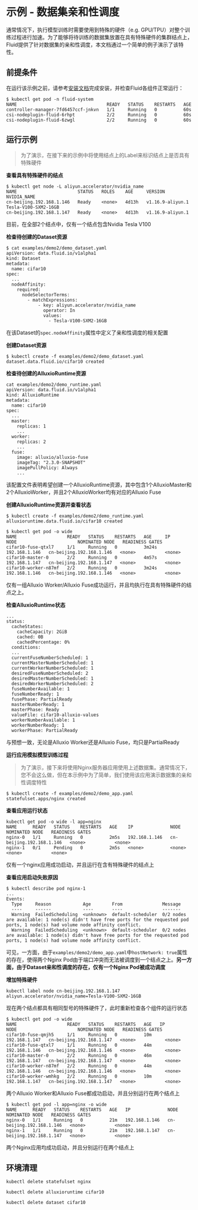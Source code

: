 # 示例 - 数据集亲和性调度
通常情况下，执行模型训练时需要使用到特殊的硬件（e.g. GPU/TPU）对整个训练过程进行加速。为了能够将待训练的数据集放置在具有特殊硬件的集群结点上，Fluid提供了针对数据集的亲和性调度，本文档通过一个简单的例子演示了该特性。

## 前提条件
在运行该示例之前，请参考[安装文档](../../docs/installation_cn/README.md)完成安装，并检查Fluid各组件正常运行：
```shell script
$ kubectl get pod -n fluid-system
NAME                                  READY   STATUS    RESTARTS   AGE
controller-manager-7fd6457ccf-jnkvn   1/1     Running   0          60s
csi-nodeplugin-fluid-6rhpt            2/2     Running   0          60s
csi-nodeplugin-fluid-6zwgl            2/2     Running   0          60s
```

## 运行示例
> 为了演示，在接下来的示例中将使用结点上的Label来标识结点上是否具有特殊硬件

**查看具有特殊硬件的结点**
```shell script
$ kubectl get node -L aliyun.accelerator/nvidia_name
NAME                       STATUS   ROLES    AGE     VERSION            NVIDIA_NAME
cn-beijing.192.168.1.146   Ready    <none>   4d13h   v1.16.9-aliyun.1   Tesla-V100-SXM2-16GB
cn-beijing.192.168.1.147   Ready    <none>   4d13h   v1.16.9-aliyun.1   
```
目前，在全部2个结点中，仅有一个结点包含Nvidia Tesla V100

**检查待创建的Dataset资源**
```shell script
$ cat examples/demo2/demo_dataset.yaml
apiVersion: data.fluid.io/v1alpha1
kind: Dataset
metadata:
  name: cifar10
spec:
  ...
  nodeAffinity:
    required:
      nodeSelectorTerms:
        - matchExpressions:
            - key: aliyun.accelerator/nvidia_name
              operator: In
              values:
                - Tesla-V100-SXM2-16GB
```
在该Dataset的`spec.nodeAffinity`属性中定义了亲和性调度的相关配置

**创建Dataset资源**
```shell script
$ kubectl create -f examples/demo2/demo_dataset.yaml
dataset.data.fluid.io/cifar10 created
```

**检查待创建的AlluxioRuntime资源**
```shell script
cat examples/demo2/demo_runtime.yaml
apiVersion: data.fluid.io/v1alpha1
kind: AlluxioRuntime
metadata:
  name: cifar10
spec:
  ...
  master:
    replicas: 1
    ...
  worker:
    replicas: 2
    ...
  fuse:
    image: alluxio/alluxio-fuse
    imageTag: "2.3.0-SNAPSHOT"
    imagePullPolicy: Always
    ...
```
该配置文件表明希望创建一个AlluxioRuntime资源，其中包含1个AlluxioMaster和2个AlluxioWorker，并且2个AlluxioWorker均有对应的Alluxio Fuse

**创建AlluxioRuntime资源并查看状态**
```shell script
$ kubectl create -f examples/demo2/demo_runtime.yaml
alluxioruntime.data.fluid.io/cifar10 created

$ kubectl get pod -o wide
NAME                   READY   STATUS    RESTARTS   AGE     IP              NODE                       NOMINATED NODE   READINESS GATES
cifar10-fuse-qtxl7     1/1     Running   0          3m24s   192.168.1.146   cn-beijing.192.168.1.146   <none>           <none>
cifar10-master-0       2/2     Running   0          4m57s   192.168.1.147   cn-beijing.192.168.1.147   <none>           <none>
cifar10-worker-n87mf   2/2     Running   0          3m24s   192.168.1.146   cn-beijing.192.168.1.146   <none>           <none>
```
仅有一组Alluxio Worker/Alluxio Fuse成功运行，并且均执行在具有特殊硬件的结点之上。

**检查AlluxioRuntime状态**
```shell script
...
status:
  cacheStates:
    cacheCapacity: 2GiB
    cached: 0B
    cachedPercentage: 0%
  conditions:
  ...
  currentFuseNumberScheduled: 1
  currentMasterNumberScheduled: 1
  currentWorkerNumberScheduled: 1
  desiredFuseNumberScheduled: 2
  desiredMasterNumberScheduled: 1
  desiredWorkerNumberScheduled: 2
  fuseNumberAvailable: 1
  fuseNumberReady: 1
  fusePhase: PartialReady
  masterNumberReady: 1
  masterPhase: Ready
  valueFile: cifar10-alluxio-values
  workerNumberAvailable: 1
  workerNumberReady: 1
  workerPhase: PartialReady
```
与预想一致，无论是Alluxio Worker还是Alluxio Fuse，均只是PartialReady

**运行应用模拟模型训练过程**
> 为了演示，接下来将使用Nginx服务器应用使用上述数据集。通常情况下，您不会这么做，但在本示例中为了简单，我们使用该应用演示数据集的亲和性调度特性

```shell script
$ kubectl create -f examples/demo2/demo_app.yaml 
statefulset.apps/nginx created
```

**查看应用运行状态**
```shell script
kubectl get pod -o wide -l app=nginx
NAME      READY   STATUS    RESTARTS   AGE    IP              NODE                       NOMINATED NODE   READINESS GATES
nginx-0   1/1     Running   0          2m5s   192.168.1.146   cn-beijing.192.168.1.146   <none>           <none>
nginx-1   0/1     Pending   0          2m5s   <none>          <none>                     <none>           <none>
```
仅有一个nginx应用成功启动，并且运行在含有特殊硬件的结点上

**查看应用启动失败原因**
```shell script
$ kubectl describe pod nginx-1
...
Events:
  Type     Reason            Age        From               Message
  ----     ------            ----       ----               -------
  Warning  FailedScheduling  <unknown>  default-scheduler  0/2 nodes are available: 1 node(s) didn't have free ports for the requested pod ports, 1 node(s) had volume node affinity conflict.
  Warning  FailedScheduling  <unknown>  default-scheduler  0/2 nodes are available: 1 node(s) didn't have free ports for the requested pod ports, 1 node(s) had volume node affinity conflict.
```
可见，一方面，由于`examples/demo2/demo_app.yaml`中`hostNetwork: true`属性的存在，使得两个Nginx Pod由于端口冲突而无法被调度到一个结点之上。**另一方面，由于Dataset亲和性调度的存在，仅有一个Nginx Pod被成功调度**

**增加特殊硬件**
```shell script
kubectl label node cn-beijing.192.168.1.147 aliyun.accelerator/nvidia_name=Tesla-V100-SXM2-16GB
```
现在两个结点都具有相同型号的特殊硬件了，此时重新检查各个组件的运行状态
```shell script
$ kubectl get pod -o wide
NAME                   READY   STATUS    RESTARTS   AGE   IP              NODE                       NOMINATED NODE   READINESS GATES
cifar10-fuse-qmjh5     1/1     Running   0          10m   192.168.1.147   cn-beijing.192.168.1.147   <none>           <none>
cifar10-fuse-qtxl7     1/1     Running   0          44m   192.168.1.146   cn-beijing.192.168.1.146   <none>           <none>
cifar10-master-0       2/2     Running   0          46m   192.168.1.147   cn-beijing.192.168.1.147   <none>           <none>
cifar10-worker-n87mf   2/2     Running   0          44m   192.168.1.146   cn-beijing.192.168.1.146   <none>           <none>
cifar10-worker-wmhkg   2/2     Running   0          10m   192.168.1.147   cn-beijing.192.168.1.147   <none>           <none>
```
两个Alluxio Worker和Alluxio Fuse都成功启动，并且分别运行在两个结点上

```shell script
$ kubectl get pod -l app=nginx -o wide
NAME      READY   STATUS    RESTARTS   AGE   IP              NODE                       NOMINATED NODE   READINESS GATES
nginx-0   1/1     Running   0          21m   192.168.1.146   cn-beijing.192.168.1.146   <none>           <none>
nginx-1   1/1     Running   0          21m   192.168.1.147   cn-beijing.192.168.1.147   <none>           <none>
```
两个Nginx应用均成功启动，并且分别运行在两个结点上

## 环境清理
```shell script
kubectl delete statefulset nginx

kubectl delete alluxioruntime cifar10

kubectl delete dataset cifar10
```













